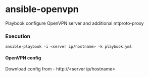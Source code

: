 # ansible-openvpn
Playbook configure OpenVPN server and additional mtproto-proxy

### Execution
```ansible-playbook -i <server ip/hostname> -k playbook.yml```

#### OpenVPN config
Download config from - http://<server ip/hostname>

